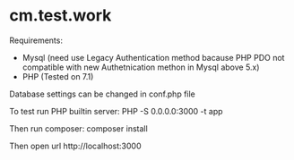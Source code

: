 # cm.test.work
Requirements:
- Mysql (need use Legacy Authentication method bacause PHP PDO not compatible with new Authetnication methon in Mysql above 5.x)
- PHP (Tested on 7.1)

Database settings can be changed in conf.php file

To test run PHP builtin server:
PHP -S 0.0.0.0:3000 -t app

Then run composer:
composer install

Then open url http://localhost:3000


